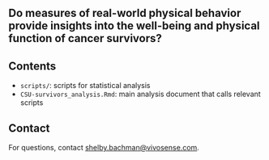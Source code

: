 ## Do measures of real-world physical behavior provide insights into the well-being and physical function of cancer survivors?

## Contents

- `scripts/`: scripts for statistical analysis
- `CSU-survivors_analysis.Rmd`: main analysis document that calls relevant scripts

## Contact

For questions, contact [shelby.bachman@vivosense.com](mailto:shelby.bachman@vivosense.com).
